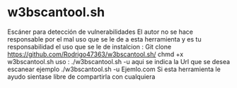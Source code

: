 # w3bscantool.sh
Escáner para detección de vulnerabilidades 
El autor no se hace responsable por el mal uso que se le de a esta herramienta y es tu responsabilidad el uso que se le de 
instalcion : 
Git clone https://github.com/Rodrigo47363/w3bscantool.sh/
chmd +x w3bscantool.sh
uso : ./w3bscantool.sh -u 
aqui se indica la Url que se desea escanear ejemplo ./w3bscantool.sh -u Ejemlo.com
Si esta herramienta le ayudo sientase libre de compartirla con cualquiera 
